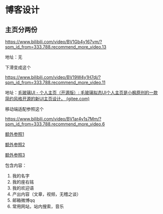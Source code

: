 # 博客设计





## 主页分两份

https://www.bilibili.com/video/BV1Gb4y167vm/?spm_id_from=333.788.recommend_more_video.13

地址：无

下滑变成这个

https://www.bilibili.com/video/BV19W4y1H7dj/?spm_id_from=333.788.recommend_more_video.11

地址：[毛玻璃UI - 个人主页（开源版）: 毛玻璃拟态UI个人主页是小枫原创的一款简约风格开源的新UI主页设计。 (gitee.com)](https://gitee.com/xfwlclub/Glass-UI)

移动端适配参照这个

https://www.bilibili.com/video/BV1ar4y1s7Mm/?spm_id_from=333.788.recommend_more_video.6

[额外参照1](https://www.bilibili.com/video/BV1SM411w7VZ/?buvid=XY9C54C955C2E4CC1CC5AD076A55937715A66&is_story_h5=false&mid=uXPNrPsM8ANrab25UbhtFw%3D%3D&p=1&plat_id=116&share_from=ugc&share_medium=android&share_plat=android&share_session_id=b3ff9b45-060a-4c47-85a1-93aae4531fb3&share_source=WEIXIN&share_tag=s_i&timestamp=1688011368&unique_k=H8s9ghB&up_id=480493680)

[额外参照2](https://www.bilibili.com/video/BV1Cv4y1y7oN/?buvid=XY9C54C955C2E4CC1CC5AD076A55937715A66&is_story_h5=false&mid=uXPNrPsM8ANrab25UbhtFw%3D%3D&p=1&plat_id=116&share_from=ugc&share_medium=android&share_plat=android&share_session_id=012a5d20-024b-4395-8d80-b1d9855a7fc1&share_source=WEIXIN&share_tag=s_i&timestamp=1688011135&unique_k=ON54L0G&up_id=1886736881)

[额外参照3](https://www.bilibili.com/video/BV1ZM4y1w7iL/?buvid=XY9C54C955C2E4CC1CC5AD076A55937715A66&is_story_h5=false&mid=uXPNrPsM8ANrab25UbhtFw%3D%3D&p=1&plat_id=116&share_from=ugc&share_medium=android&share_plat=android&share_session_id=a37d6f90-4de5-4d14-b714-73154f150559&share_source=WEIXIN&share_tag=s_i&timestamp=1688011226&unique_k=gDswEVG&up_id=479258652)

包含内容：

1. 我的名字
2. 我的座右铭
3. 我的欢迎语
4. 产出内容（文章，视频，无稽之谈）
5. 邮箱微博qq
6. 常用网站，站内搜索，音乐

